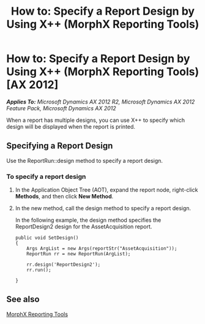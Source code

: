 ﻿---
title: 'How to: Specify a Report Design by Using X++ (MorphX Reporting Tools)'
TOCTitle: 'How to: Specify a Report Design by Using X++'
ms:assetid: 78f9b36b-cdcf-4b6f-8ab8-4881ba89ee18
ms:mtpsurl: https://technet.microsoft.com/en-us/library/Aa611590(v=AX.60)
ms:contentKeyID: 35290301
ms.date: 11/07/2012
mtps_version: v=AX.60
---

# How to: Specify a Report Design by Using X++ (MorphX Reporting Tools) [AX 2012]


_**Applies To:** Microsoft Dynamics AX 2012 R2, Microsoft Dynamics AX 2012 Feature Pack, Microsoft Dynamics AX 2012_

When a report has multiple designs, you can use X++ to specify which design will be displayed when the report is printed.

## Specifying a Report Design

Use the ReportRun::design method to specify a report design.

### To specify a report design

1.  In the Application Object Tree (AOT), expand the report node, right-click **Methods**, and then click **New Method**.

2.  In the new method, call the design method to specify a report design.
    
    In the following example, the design method specifies the ReportDesign2 design for the AssetAcquisition report.
    
        public void SetDesign()
        {
            Args ArgList = new Args(reportStr("AssetAcquisition"));
            ReportRun rr = new ReportRun(ArgList);
        
            rr.design('ReportDesign2');
            rr.run();
        
        }

## See also

[MorphX Reporting Tools](morphx-reporting-tools.md)

